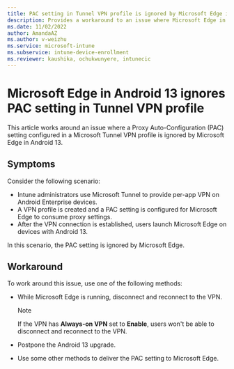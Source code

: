 ```yaml
---
title: PAC setting in Tunnel VPN profile is ignored by Microsoft Edge in Android 13
description: Provides a workaround to an issue where Microsoft Edge in Android 13 ignores a PAC setting in Microsoft Tunnel profile.
ms.date: 11/02/2022
author: AmandaAZ
ms.author: v-weizhu
ms.service: microsoft-intune
ms.subservice: intune-device-enrollment
ms.reviewer: kaushika, ochukwunyere, intunecic
---
```

# Microsoft Edge in Android 13 ignores PAC setting in Tunnel VPN profile

This article works around an issue where a Proxy Auto-Configuration (PAC) setting configured in a Microsoft Tunnel VPN profile is ignored by Microsoft Edge in Android 13.

## Symptoms

Consider the following scenario:

- Intune administrators use Microsoft Tunnel to provide per-app VPN on Android Enterprise devices.
- A VPN profile is created and a PAC setting is configured for Microsoft Edge to consume proxy settings.
- After the VPN connection is established, users launch Microsoft Edge on devices with Android 13.

In this scenario, the PAC setting is ignored by Microsoft Edge.

## Workaround

To work around this issue, use one of the following methods:

- While Microsoft Edge is running, disconnect and reconnect to the VPN.

    > [!NOTE]
    > If the VPN has **Always-on VPN** set to **Enable**, users won't be able to disconnect and reconnect to the VPN.

- Postpone the Android 13 upgrade.
- Use some other methods to deliver the PAC setting to Microsoft Edge.

